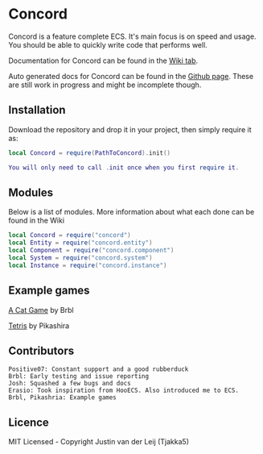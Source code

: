 # Concord

Concord is a feature complete ECS.
It's main focus is on speed and usage. You should be able to quickly write code that performs well.

Documentation for Concord can be found in the [Wiki tab](https://github.com/Tjakka5/Concord/wiki).

Auto generated docs for Concord can be found in the [Github page](https://tjakka5.github.io/Concord/). These are still work in progress and might be incomplete though.

## Installation
Download the repository and drop it in your project, then simply require it as:
```lua
local Concord = require(PathToConcord).init()

You will only need to call .init once when you first require it.
```

## Modules
Below is a list of modules.
More information about what each done can be found in the Wiki

```lua
local Concord = require("concord")
local Entity = require("concord.entity")
local Component = require("concord.component")
local System = require("concord.system")
local Instance = require("concord.instance")
```

## Example games
[A Cat Game](https://github.com/flamendless/ECS-A-Cat-Game) by Brbl

[Tetris](https://github.com/pikashira/tetris-love-ecs) by Pikashira

## Contributors
```
Positive07: Constant support and a good rubberduck
Brbl: Early testing and issue reporting
Josh: Squashed a few bugs and docs
Erasio: Took inspiration from HooECS. Also introduced me to ECS.
Brbl, Pikashria: Example games
```

## Licence
MIT Licensed - Copyright Justin van der Leij (Tjakka5)
